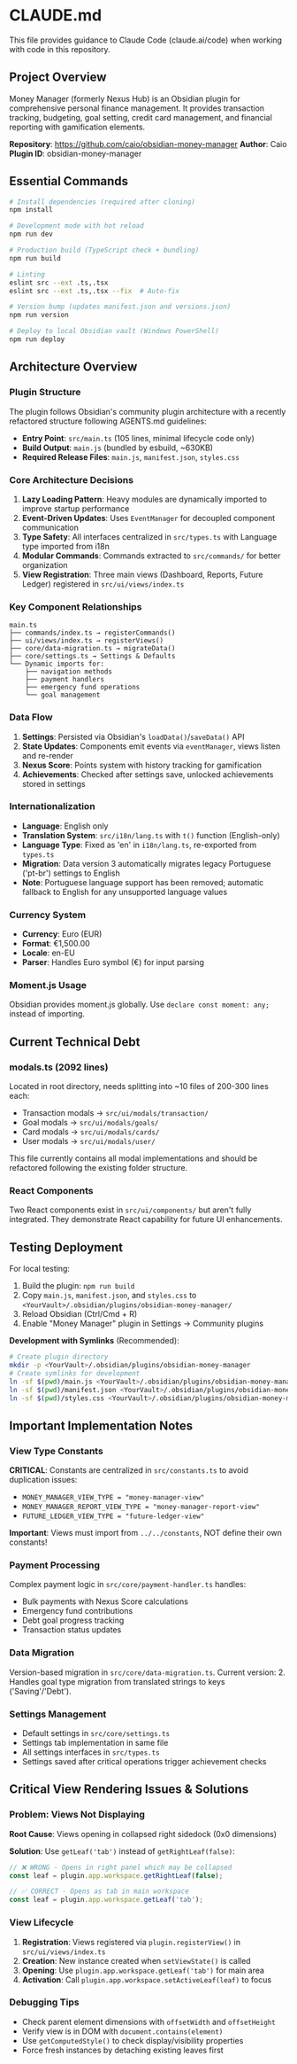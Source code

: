 # CLAUDE.md

This file provides guidance to Claude Code (claude.ai/code) when working with code in this repository.

## Project Overview

Money Manager (formerly Nexus Hub) is an Obsidian plugin for comprehensive personal finance management. It provides transaction tracking, budgeting, goal setting, credit card management, and financial reporting with gamification elements.

**Repository**: https://github.com/caio/obsidian-money-manager
**Author**: Caio
**Plugin ID**: obsidian-money-manager

## Essential Commands

```bash
# Install dependencies (required after cloning)
npm install

# Development mode with hot reload
npm run dev

# Production build (TypeScript check + bundling)
npm run build

# Linting
eslint src --ext .ts,.tsx
eslint src --ext .ts,.tsx --fix  # Auto-fix

# Version bump (updates manifest.json and versions.json)
npm run version

# Deploy to local Obsidian vault (Windows PowerShell)
npm run deploy
```

## Architecture Overview

### Plugin Structure
The plugin follows Obsidian's community plugin architecture with a recently refactored structure following AGENTS.md guidelines:

- **Entry Point**: `src/main.ts` (105 lines, minimal lifecycle code only)
- **Build Output**: `main.js` (bundled by esbuild, ~630KB)
- **Required Release Files**: `main.js`, `manifest.json`, `styles.css`

### Core Architecture Decisions

1. **Lazy Loading Pattern**: Heavy modules are dynamically imported to improve startup performance
2. **Event-Driven Updates**: Uses `EventManager` for decoupled component communication
3. **Type Safety**: All interfaces centralized in `src/types.ts` with Language type imported from i18n
4. **Modular Commands**: Commands extracted to `src/commands/` for better organization
5. **View Registration**: Three main views (Dashboard, Reports, Future Ledger) registered in `src/ui/views/index.ts`

### Key Component Relationships

```
main.ts
├── commands/index.ts → registerCommands()
├── ui/views/index.ts → registerViews()
├── core/data-migration.ts → migrateData()
├── core/settings.ts → Settings & Defaults
└── Dynamic imports for:
    ├── navigation methods
    ├── payment handlers
    ├── emergency fund operations
    └── goal management
```

### Data Flow
1. **Settings**: Persisted via Obsidian's `loadData()`/`saveData()` API
2. **State Updates**: Components emit events via `eventManager`, views listen and re-render
3. **Nexus Score**: Points system with history tracking for gamification
4. **Achievements**: Checked after settings save, unlocked achievements stored in settings

### Internationalization
- **Language**: English only
- **Translation System**: `src/i18n/lang.ts` with `t()` function (English-only)
- **Language Type**: Fixed as 'en' in `i18n/lang.ts`, re-exported from `types.ts`
- **Migration**: Data version 3 automatically migrates legacy Portuguese ('pt-br') settings to English
- **Note**: Portuguese language support has been removed; automatic fallback to English for any unsupported language values

### Currency System
- **Currency**: Euro (EUR)
- **Format**: €1,500.00
- **Locale**: en-EU
- **Parser**: Handles Euro symbol (€) for input parsing

### Moment.js Usage
Obsidian provides moment.js globally. Use `declare const moment: any;` instead of importing.

## Current Technical Debt

### modals.ts (2092 lines)
Located in root directory, needs splitting into ~10 files of 200-300 lines each:
- Transaction modals → `src/ui/modals/transaction/`
- Goal modals → `src/ui/modals/goals/`
- Card modals → `src/ui/modals/cards/`
- User modals → `src/ui/modals/user/`

This file currently contains all modal implementations and should be refactored following the existing folder structure.

### React Components
Two React components exist in `src/ui/components/` but aren't fully integrated. They demonstrate React capability for future UI enhancements.

## Testing Deployment

For local testing:
1. Build the plugin: `npm run build`
2. Copy `main.js`, `manifest.json`, and `styles.css` to `<YourVault>/.obsidian/plugins/obsidian-money-manager/`
3. Reload Obsidian (Ctrl/Cmd + R)
4. Enable "Money Manager" plugin in Settings → Community plugins

**Development with Symlinks** (Recommended):
```bash
# Create plugin directory
mkdir -p <YourVault>/.obsidian/plugins/obsidian-money-manager
# Create symlinks for development
ln -sf $(pwd)/main.js <YourVault>/.obsidian/plugins/obsidian-money-manager/main.js
ln -sf $(pwd)/manifest.json <YourVault>/.obsidian/plugins/obsidian-money-manager/manifest.json
ln -sf $(pwd)/styles.css <YourVault>/.obsidian/plugins/obsidian-money-manager/styles.css
```

## Important Implementation Notes

### View Type Constants
**CRITICAL**: Constants are centralized in `src/constants.ts` to avoid duplication issues:
- `MONEY_MANAGER_VIEW_TYPE = "money-manager-view"`
- `MONEY_MANAGER_REPORT_VIEW_TYPE = "money-manager-report-view"`
- `FUTURE_LEDGER_VIEW_TYPE = "future-ledger-view"`

**Important**: Views must import from `../../constants`, NOT define their own constants!

### Payment Processing
Complex payment logic in `src/core/payment-handler.ts` handles:
- Bulk payments with Nexus Score calculations
- Emergency fund contributions
- Debt goal progress tracking
- Transaction status updates

### Data Migration
Version-based migration in `src/core/data-migration.ts`. Current version: 2.
Handles goal type migration from translated strings to keys ('Saving'/'Debt').

### Settings Management
- Default settings in `src/core/settings.ts`
- Settings tab implementation in same file
- All settings interfaces in `src/types.ts`
- Settings saved after critical operations trigger achievement checks

## Critical View Rendering Issues & Solutions

### Problem: Views Not Displaying
**Root Cause**: Views opening in collapsed right sidedock (0x0 dimensions)

**Solution**: Use `getLeaf('tab')` instead of `getRightLeaf(false)`:
```typescript
// ❌ WRONG - Opens in right panel which may be collapsed
const leaf = plugin.app.workspace.getRightLeaf(false);

// ✅ CORRECT - Opens as tab in main workspace
const leaf = plugin.app.workspace.getLeaf('tab');
```

### View Lifecycle
1. **Registration**: Views registered via `plugin.registerView()` in `src/ui/views/index.ts`
2. **Creation**: New instance created when `setViewState()` is called
3. **Opening**: Use `plugin.app.workspace.getLeaf('tab')` for main area
4. **Activation**: Call `plugin.app.workspace.setActiveLeaf(leaf)` to focus

### Debugging Tips
- Check parent element dimensions with `offsetWidth` and `offsetHeight`
- Verify view is in DOM with `document.contains(element)`
- Use `getComputedStyle()` to check display/visibility properties
- Force fresh instances by detaching existing leaves first